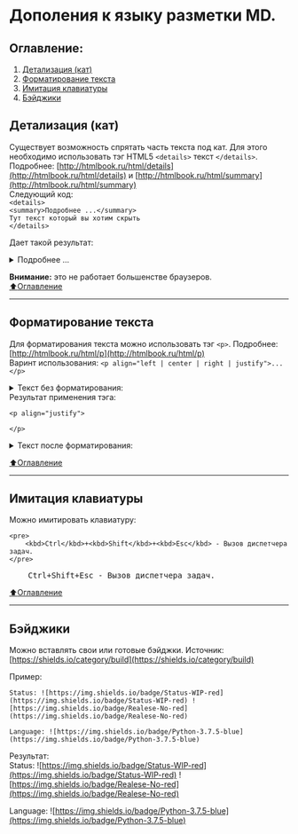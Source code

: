 # Дополения к языку разметки MD.

## Оглавление:
1. [Детализация (кат)](#Детализация-кат)
2. [Форматирование текста](#Форматирование-текста)
3. [Имитация клавиатуры](#Имитация-клавиатуры) 
4. [Бэйджики](#Бэйджики)

## Детализация (кат) 
Существует возможность спрятать часть текста под кат. Для этого необходимо использовать тэг HTML5 `<details>` текст `</details>`. Подробнее: [http://htmlbook.ru/html/details](http://htmlbook.ru/html/details) и [http://htmlbook.ru/html/summary](http://htmlbook.ru/html/summary)   
Следующий код:   
    `<details>`    
    `<summary>Подробнее ...</summary>`    
    `Тут текст который вы хотим скрыть`    
    `</details>`   

Дает такой результат:
<details>
<summary>Подробнее ...</summary>
Тут текст который вы хотим скрыть
</details>    
    
    
**Внимание:** это не работает большенстве браузеров.    
[:arrow_up:Оглавление](#Оглавление)    
___

## Форматирование текста
Для форматирования текста можно использовать тэг `<p>`. Подробнее: [http://htmlbook.ru/html/p](http://htmlbook.ru/html/p)   
Варинт использования: `<p align="left | center | right | justify">...</p>`    
<details>
<summary>Текст без форматирования:</summary>
Текст (от лат. textus — «ткань; сплетение, связь, сочетание») — зафиксированная на каком-либо материальном носителе человеческая мысль; в общем плане связная и полная последовательность символов.
</details>
Результат применения тэга:

```
<p align="justify">

</p>
```

<details>
<summary>Текст после форматирования:</summary>
<p align="justify">
Текст (от лат. textus — «ткань; сплетение, связь, сочетание») — зафиксированная на каком-либо материальном носителе человеческая мысль; в общем плане связная и полная последовательность символов.
</p>
</details>    
    
[:arrow_up:Оглавление](#Оглавление)
___

## Имитация клавиатуры
Можно имитировать клавиатуру:
```
<pre>
    <kbd>Ctrl</kbd>+<kbd>Shift</kbd>+<kbd>Esc</kbd> - Вызов диспетчера задач.
</pre> 
```
<pre>
    <kbd>Ctrl</kbd>+<kbd>Shift</kbd>+<kbd>Esc</kbd> - Вызов диспетчера задач.
</pre>

[:arrow_up:Оглавление](#Оглавление)
___

## Бэйджики

Можно вставлять свои или готовые бэйджки.
Источник: [https://shields.io/category/build](https://shields.io/category/build)

Пример:
```
Status: ![https://img.shields.io/badge/Status-WIP-red](https://img.shields.io/badge/Status-WIP-red) ![https://img.shields.io/badge/Realese-No-red](https://img.shields.io/badge/Realese-No-red)

Language: ![https://img.shields.io/badge/Python-3.7.5-blue](https://img.shields.io/badge/Python-3.7.5-blue)
```

Результат:  
Status: ![https://img.shields.io/badge/Status-WIP-red](https://img.shields.io/badge/Status-WIP-red) ![https://img.shields.io/badge/Realese-No-red](https://img.shields.io/badge/Realese-No-red)

Language: ![https://img.shields.io/badge/Python-3.7.5-blue](https://img.shields.io/badge/Python-3.7.5-blue)


